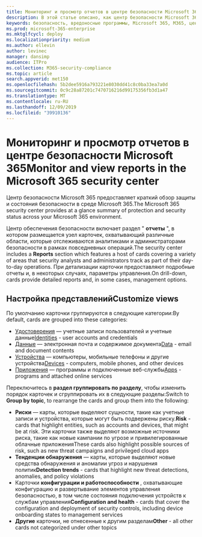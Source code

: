 ```yaml
---
title: Мониторинг и просмотр отчетов в центре безопасности Microsoft 365
description: В этой статье описано, как центр безопасности Microsoft 365 предоставляет краткий обзор защиты и состояния безопасности.
keywords: безопасность, вредоносные программы, Microsoft 365, M365, центр безопасности, монитор, отчет, состояние
ms.prod: microsoft-365-enterprise
ms.mktglfcycl: deploy
ms.localizationpriority: medium
ms.author: ellevin
author: levinec
manager: dansimp
audience: ITPro
ms.collection: M365-security-compliance
ms.topic: article
search.appverid: met150
ms.openlocfilehash: 5b2dee5916a793221e8030dd41c8c0ba33ea7a0d
ms.sourcegitcommit: 0c9c28a87201c7470716216d99175356fb3d1a47
ms.translationtype: MT
ms.contentlocale: ru-RU
ms.lasthandoff: 12/09/2019
ms.locfileid: "39910136"
---
```

# <a name="monitor-and-view-reports-in-the-microsoft-365-security-center"></a><span data-ttu-id="8b44e-104">Мониторинг и просмотр отчетов в центре безопасности Microsoft 365</span><span class="sxs-lookup"><span data-stu-id="8b44e-104">Monitor and view reports in the Microsoft 365 security center</span></span>

<span data-ttu-id="8b44e-105">Центр безопасности Microsoft 365 предоставляет краткий обзор защиты и состояния безопасности в среде Microsoft 365.</span><span class="sxs-lookup"><span data-stu-id="8b44e-105">The Microsoft 365 security center provides at a glance summary of protection and security status across your Microsoft 365 environment.</span></span>

<span data-ttu-id="8b44e-106">Центр обеспечения безопасности включает раздел " **отчеты** ", в котором размещается узел карточек, охватывающий различные области, которые отслеживаются аналитиками и администраторами безопасности в рамках повседневных операций.</span><span class="sxs-lookup"><span data-stu-id="8b44e-106">The security center includes a **Reports** section which features a host of cards covering a variety of areas that security analysts and administrators track as part of their day-to-day operations.</span></span> <span data-ttu-id="8b44e-107">При детализации карточки предоставляют подробные отчеты и, в некоторых случаях, параметры управления.</span><span class="sxs-lookup"><span data-stu-id="8b44e-107">On drill-down, cards provide detailed reports and, in some cases, management options.</span></span>

## <a name="customize-views"></a><span data-ttu-id="8b44e-108">Настройка представлений</span><span class="sxs-lookup"><span data-stu-id="8b44e-108">Customize views</span></span>

<span data-ttu-id="8b44e-109">По умолчанию карточки группируются в следующие категории:</span><span class="sxs-lookup"><span data-stu-id="8b44e-109">By default, cards are grouped into these categories:</span></span>
  
* <span data-ttu-id="8b44e-110">[Удостоверения](monitor-and-report-identities.md) — учетные записи пользователей и учетные данные</span><span class="sxs-lookup"><span data-stu-id="8b44e-110">[Identities](monitor-and-report-identities.md) - user accounts and credentials</span></span>
* <span data-ttu-id="8b44e-111">[Данные](monitor-data.md) — электронная почта и содержимое документа</span><span class="sxs-lookup"><span data-stu-id="8b44e-111">[Data](monitor-data.md) - email and document contents</span></span>
* <span data-ttu-id="8b44e-112">[Устройства](monitor-devices.md) — компьютеры, мобильные телефоны и другие устройства</span><span class="sxs-lookup"><span data-stu-id="8b44e-112">[Devices](monitor-devices.md) - computers, mobile phones, and other devices</span></span>
* <span data-ttu-id="8b44e-113">[Приложения](monitor-apps.md) — программы и подключенные веб-службы</span><span class="sxs-lookup"><span data-stu-id="8b44e-113">[Apps](monitor-apps.md) - programs and attached online services</span></span>

<span data-ttu-id="8b44e-114">Переключитесь в **раздел группировать по разделу**, чтобы изменить порядок карточек и сгруппировать их в следующие разделы:</span><span class="sxs-lookup"><span data-stu-id="8b44e-114">Switch to **Group by topic**, to rearrange the cards and group them into the following:</span></span>

* <span data-ttu-id="8b44e-115">**Риски** — карты, которые выделяют сущности, такие как учетные записи и устройства, которые могут быть подвержены риску.</span><span class="sxs-lookup"><span data-stu-id="8b44e-115">**Risk** - cards that highlight entities, such as accounts and devices, that might be at risk.</span></span> <span data-ttu-id="8b44e-116">Эти карточки также выделяют возможные источники риска, такие как новые кампании по угрозе и привилегированные облачные приложения</span><span class="sxs-lookup"><span data-stu-id="8b44e-116">These cards also highlight possible sources of risk, such as new threat campaigns and privileged cloud apps</span></span>  
* <span data-ttu-id="8b44e-117">**Тенденции обнаружения** — карты, которые выделяют новые средства обнаружения и аномалии угроз и нарушения политик</span><span class="sxs-lookup"><span data-stu-id="8b44e-117">**Detection trends** - cards that highlight new threat detections, anomalies, and policy violations</span></span>
* <span data-ttu-id="8b44e-118">Карточки **конфигурации и работоспособности** , охватывающие конфигурацию и развертывание элементов управления безопасностью, в том числе состояния подключения устройств к службам управления</span><span class="sxs-lookup"><span data-stu-id="8b44e-118">**Configuration and health** - cards that cover the configuration and deployment of security controls, including device onboarding states to management services</span></span>
* <span data-ttu-id="8b44e-119">**Другие** карточки, не отнесенные к другим разделам</span><span class="sxs-lookup"><span data-stu-id="8b44e-119">**Other** - all other cards not categorized under other topics</span></span>